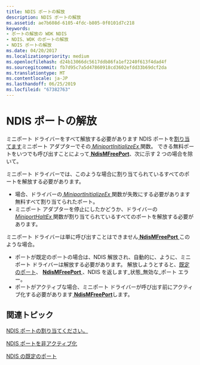 ```yaml
---
title: NDIS ポートの解放
description: NDIS ポートの解放
ms.assetid: ae7b608d-6105-4fdc-b805-0f0101d7c218
keywords:
- ポートの解放の WDK NDIS
- NDIS、WDK のポートの解放
- NDIS ポートの解放
ms.date: 04/20/2017
ms.localizationpriority: medium
ms.openlocfilehash: d24b13066dc5617ddb86fa1ef2240f613f4dad4f
ms.sourcegitcommit: fb7d95c7a5d47860918cd3602efdd33b69dcf2da
ms.translationtype: MT
ms.contentlocale: ja-JP
ms.lasthandoff: 06/25/2019
ms.locfileid: "67382763"
---
```

# <a name="freeing-an-ndis-port"></a>NDIS ポートの解放





ミニポート ドライバーをすべて解放する必要があります NDIS ポートを[割り当てます](allocating-an-ndis-port.md)ミニポート アダプターでその[ *MiniportInitializeEx* ](https://docs.microsoft.com/windows-hardware/drivers/ddi/content/ndis/nc-ndis-miniport_initialize)関数。 できる無料ポートをいつでも呼び出すことによって[ **NdisMFreePort**](https://docs.microsoft.com/windows-hardware/drivers/ddi/content/ndis/nf-ndis-ndismfreeport)、次に示す 2 つの場合を除いて。

ミニポート ドライバーでは、このような場合に割り当てられているすべてのポートを解放する必要があります。

-   場合、ドライバーの[ *MiniportInitializeEx* ](https://docs.microsoft.com/windows-hardware/drivers/ddi/content/ndis/nc-ndis-miniport_initialize)関数が失敗にする必要があります無料すべて割り当てられたポート。
-   ミニポート アダプターを停止にしたかどうか、ドライバーの[ *MiniportHaltEx* ](https://docs.microsoft.com/windows-hardware/drivers/ddi/content/ndis/nc-ndis-miniport_halt)関数が割り当てられているすべてのポートを解放する必要があります。

ミニポート ドライバーは単に呼び出すことはできません[ **NdisMFreePort** ](https://docs.microsoft.com/windows-hardware/drivers/ddi/content/ndis/nf-ndis-ndismfreeport)このような場合。

-   ポートが既定のポートの場合は、NDIS 解放され、自動的に、ように、ミニポート ドライバーは解放する必要があります。 解放しようとすると、[既定のポート](default-ndis-port.md)、 [ **NdisMFreePort** ](https://docs.microsoft.com/windows-hardware/drivers/ddi/content/ndis/nf-ndis-ndismfreeport) 、NDIS を返します\_状態\_無効な\_ポート エラー。
-   ポートがアクティブな場合、ミニポート ドライバーが呼び出す前にアクティブ化する必要があります[ **NdisMFreePort**](https://docs.microsoft.com/windows-hardware/drivers/ddi/content/ndis/nf-ndis-ndismfreeport)します。

## <a name="related-topics"></a>関連トピック


[NDIS ポートの割り当てください。](allocating-an-ndis-port.md)

[NDIS ポートを非アクティブ化](deactivating-an-ndis-port.md)

[NDIS の既定のポート](default-ndis-port.md)

 

 






